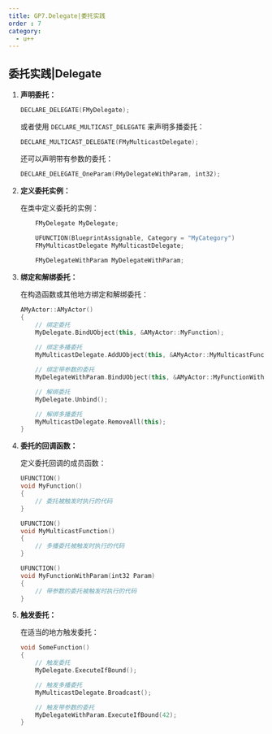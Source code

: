 ```yaml
---
title: GP7.Delegate|委托实践
order : 7
category:
  - u++
---
```

## 委托实践|Delegate

1. **声明委托：**

   ```cpp
   DECLARE_DELEGATE(FMyDelegate);
   ```

   或者使用 `DECLARE_MULTICAST_DELEGATE` 来声明多播委托：

   ```cpp
   DECLARE_MULTICAST_DELEGATE(FMyMulticastDelegate);
   ```

   还可以声明带有参数的委托：

   ```cpp
   DECLARE_DELEGATE_OneParam(FMyDelegateWithParam, int32);
   ```

2. **定义委托实例：**

   在类中定义委托的实例：

   ```cpp
       FMyDelegate MyDelegate;
      
       UFUNCTION(BlueprintAssignable, Category = "MyCategory")
       FMyMulticastDelegate MyMulticastDelegate;
   
       FMyDelegateWithParam MyDelegateWithParam;
   ```

3. **绑定和解绑委托：**

   在构造函数或其他地方绑定和解绑委托：

   ```cpp
   AMyActor::AMyActor()
   {
       // 绑定委托
       MyDelegate.BindUObject(this, &AMyActor::MyFunction);
       
       // 绑定多播委托
       MyMulticastDelegate.AddUObject(this, &AMyActor::MyMulticastFunction);

       // 绑定带参数的委托
       MyDelegateWithParam.BindUObject(this, &AMyActor::MyFunctionWithParam);

       // 解绑委托
       MyDelegate.Unbind();

       // 解绑多播委托
       MyMulticastDelegate.RemoveAll(this);
   }
   ```

4. **委托的回调函数：**

   定义委托回调的成员函数：

   ```cpp
   UFUNCTION()
   void MyFunction()
   {
       // 委托被触发时执行的代码
   }

   UFUNCTION()
   void MyMulticastFunction()
   {
       // 多播委托被触发时执行的代码
   }

   UFUNCTION()
   void MyFunctionWithParam(int32 Param)
   {
       // 带参数的委托被触发时执行的代码
   }
   ```

5. **触发委托：**

   在适当的地方触发委托：

   ```cpp
   void SomeFunction()
   {
       // 触发委托
       MyDelegate.ExecuteIfBound();

       // 触发多播委托
       MyMulticastDelegate.Broadcast();

       // 触发带参数的委托
       MyDelegateWithParam.ExecuteIfBound(42);
   }
   ```
